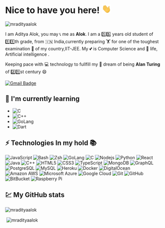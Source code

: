 # Nice to have you here! <img src="wave.gif" width="30px" />
 <p align="left"> <img src="https://komarev.com/ghpvc/?username=mradityaalok" alt="mradityaalok" /> </p>

I am Aditya Alok, you may 📞 me as **Alok**. I am a 1️⃣5️⃣ years old student of 1️⃣1️⃣th grade, from 🇮🇳 India,currently preparing 🏋️ for one of the toughest examination 🧪 of my country,IIT-JEE.
My 💕 is Computer Science and 🧬 life, Artificial intelligence .

Keeping pace with 💻 technology to fullfill my 💭 dream of being **Alan Turing** of 2️⃣1️⃣st century 😄



[![Gmail Badge](https://img.shields.io/badge/-mradityaalkk21@gmail.com-c14438?style=flat-square&logo=Gmail&logoColor=white&link=mailto:mradityaalok21@gmail.com)](mailto:mradityaalok21@gmail.com)

## 🌱 I'm currently learning
- ![C](https://img.shields.io/badge/--black?style=flat-square&logo=c)
- ![C++](https://img.shields.io/badge/-++-black?style=flat-square&logo=c)
- ![GoLang](https://img.shields.io/badge/-GoLang-black?style=flat-square&logo=go)
- ![Dart](https://img.shields.io/badge/-Dart-black?style=flat-square&logo=dart)


## ⚡ Technologies In my hold 📚

![JavaScript](https://img.shields.io/badge/-JavaScript-black?style=flat-square&logo=javascript)
![Bash](https://img.shields.io/badge/-Bash-darkblue?style=flat-square&logo=bash)
![Zsh](https://img.shields.io/badge/-zsh-red?style=flat-square)
![GoLang](https://img.shields.io/badge/-Go-blue?style=flat-square&logo=go)
![C](https://img.shields.io/badge/--black?style=flat-square&logo=c)
![Nodejs](https://img.shields.io/badge/-Nodejs-black?style=flat-square&logo=Node.js)
![Python](https://img.shields.io/badge/-Python-black?style=flat-square&logo=Python)
![React](https://img.shields.io/badge/-React-black?style=flat-square&logo=react)
![Java](https://img.shields.io/badge/-java-E34A86?style=flat-square&logo=java)
![C++](https://img.shields.io/badge/-++-00599C?style=flat-square&logo=c)
![HTML5](https://img.shields.io/badge/-HTML5-E34F26?style=flat-square&logo=html5&logoColor=white)
![CSS3](https://img.shields.io/badge/-CSS3-1572B6?style=flat-square&logo=css3)
![TypeScript](https://img.shields.io/badge/-TypeScript-007ACC?style=flat-square&logo=typescript)
![MongoDB](https://img.shields.io/badge/-MongoDB-black?style=flat-square&logo=mongodb)
![GraphQL](https://img.shields.io/badge/-GraphQL-E10098?style=flat-square&logo=graphql)
![PostgreSQL](https://img.shields.io/badge/-PostgreSQL-336791?style=flat-square&logo=postgresql)
![MySQL](https://img.shields.io/badge/-MySQL-black?style=flat-square&logo=mysql)
![Heroku](https://img.shields.io/badge/-Heroku-430098?style=flat-square&logo=heroku)
![Docker](https://img.shields.io/badge/-Docker-black?style=flat-square&logo=docker)
![DigitalOcean](https://img.shields.io/badge/-Digital%20Ocean-darkblue?style=flat-square&logo=digitalocean)
![Amazon AWS](https://img.shields.io/badge/Amazon%20AWS-232F3E?style=flat-square&logo=amazon-aws)
![Microsoft Azure](https://img.shields.io/badge/Microsoft%20Azure-232F7E?style=flat-square&logo=microsoft-azure)
![Google Cloud](https://img.shields.io/badge/Google%20Cloud-black?style=flat-square&logo=google-cloud)
![Git](https://img.shields.io/badge/-Git-black?style=flat-square&logo=git)
![GitHub](https://img.shields.io/badge/-GitHub-181717?style=flat-square&logo=github)
![BitBucket](https://img.shields.io/badge/-BitBucket-darkblue?style=flat-square&logo=bitbucket)
![Raspberry Pi](https://img.shields.io/badge/-Raspberry%20Pi-C51A4A?style=flat-square&logo=Raspberry-Pi)


## 💹 My GitHub stats

<p><img align="center" src="https://github-readme-stats.vercel.app/api/top-langs/?username=mradityaalok&layout=compact&theme=prussian" alt="mradityaalok" /></p>

<p>&nbsp;<img align="center" src="https://github-readme-stats.vercel.app/api?username=mradityaalok&show_icons=true&include_all_commits=true&count_private=true&theme=prussian" alt="mradityaalok" /></p>
